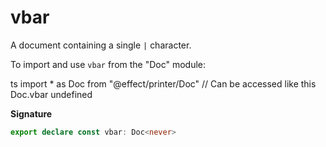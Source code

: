 # vbar

A document containing a single `|` character.

To import and use `vbar` from the "Doc" module:

ts
import \* as Doc from "@effect/printer/Doc"
// Can be accessed like this
Doc.vbar
undefined

**Signature**

```ts
export declare const vbar: Doc<never>
```
